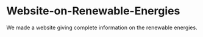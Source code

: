 # Website-on-Renewable-Energies
We made a website giving complete information on the renewable energies.
